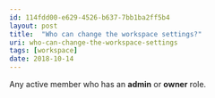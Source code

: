 ```yaml
---
id: 114fdd00-e629-4526-b637-7bb1ba2ff5b4
layout: post
title:  "Who can change the workspace settings?"
uri: who-can-change-the-workspace-settings
tags: [workspace]
date: 2018-10-14
---
```


Any active member who has an **admin** or **owner** role.